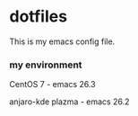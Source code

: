 # dotfiles

This is my emacs config file.

### my environment

CentOS 7 - emacs 26.3

anjaro-kde plazma - emacs 26.2
